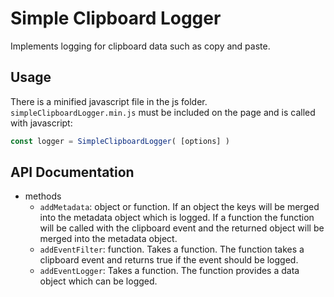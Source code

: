 # Simple Clipboard Logger

Implements logging for clipboard data such as copy and paste.

## Usage


There is a minified javascript file in the js folder. `simpleClipboardLogger.min.js` must be included on the page and is called with javascript:

```js
const logger = SimpleClipboardLogger( [options] )
```

## API Documentation

- methods
  - `addMetadata`: object or function. If an object the keys will be merged into the metadata object which is logged. If a function the function will be called with the clipboard event and the returned object will be merged into the metadata object.  
  - `addEventFilter`: function. Takes a function. The function takes a clipboard event and returns true if the event should be logged.
  - `addEventLogger`: Takes a function. The function provides a data object which can be logged.
